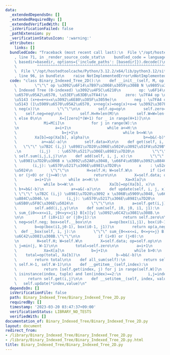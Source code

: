 ```yaml
---
data:
  _extendedDependsOn: []
  _extendedRequiredBy: []
  _extendedVerifiedWith: []
  _isVerificationFailed: false
  _pathExtension: py
  _verificationStatusIcon: ':warning:'
  attributes:
    links: []
  bundledCode: "Traceback (most recent call last):\n  File \"/opt/hostedtoolcache/Python/3.12.2/x64/lib/python3.12/site-packages/onlinejudge_verify/documentation/build.py\"\
    , line 71, in _render_source_code_stat\n    bundled_code = language.bundle(stat.path,\
    \ basedir=basedir, options={'include_paths': [basedir]}).decode()\n          \
    \         ^^^^^^^^^^^^^^^^^^^^^^^^^^^^^^^^^^^^^^^^^^^^^^^^^^^^^^^^^^^^^^^^^^^^^^^^^^^^^^^^^\n\
    \  File \"/opt/hostedtoolcache/Python/3.12.2/x64/lib/python3.12/site-packages/onlinejudge_verify/languages/python.py\"\
    , line 96, in bundle\n    raise NotImplementedError\nNotImplementedError\n"
  code: "class Binary_Indexed_Tree_2D():\n    def __init__(self, M, op, zero, neg):\n\
    \        \"\"\" op \u3092\u6F14\u7B97\u3068\u3059\u308B N \u9805\u306E Binary\
    \ Indexed Tree (0-indexed) \u3092\u4F5C\u6210\n        op: \u6F14\u7B97 (2\u5909\
    \u6570\u95A2\u6570, \u53EF\u63DB\u7FA4)\n        zero: \u7FA4 op \u306E\u5358\u4F4D\
    \u5143 (x+e=e+x=x\u3092\u6E80\u305F\u3059e)\n        neg : \u7FA4 op \u306E\u9006\
    \u5143 (1\u5909\u6570\u95A2\u6570, x+neg(x)=neg(x)+x=e \u3092\u307F\u305F\u3059\
    \ neg(x))\n        \"\"\"\n\n        self.op=op\n        self.zero=zero\n    \
    \    self.neg=neg\n\n        self.H=H=len(M)\n        self.W=W=len(M[0]) if self.H\
    \ else 0\n\n        X=[[zero]*(W+1) for _ in range(H+1)]\n\n        for i in range(H):\n\
    \            Mi=M[i]\n            for j in range(W):\n                alpha=Mi[j]\n\
    \n                a=i+1\n                while a<=H:\n                    Xa=X[a]\n\
    \                    b=j+1\n                    while b<=W:\n                \
    \        Xa[b]=op(Xa[b], alpha)\n                        b+=b&(-b)\n         \
    \           a+=a&(-a)\n        self.data=X\n\n    def get(self, i, j):\n     \
    \   \"\"\" \u7B2C (i,j) \u8981\u7D20\u306E\u5024\u3092\u51FA\u529B\u3059\u308B\
    .\n        (i,j)   : \u6570\u5217\u306E\u8981\u7D20\n        \"\"\"\n        return\
    \ self.sum(i,j,i,j)\n\n    def add(self, i, j, x):\n        \"\"\" \u7B2C (i,j)\
    \ \u8981\u7D20\u306B x \u3092\u52A0\u3048, \u66F4\u65B0\u3092\u884C\u3046.\n \
    \       (i,j): \u6570\u5217\u306E\u8981\u7D20\n        x    : \u52A0\u3048\u308B\
    \u5024\n        \"\"\"\n        H=self.H; W=self.W\n        if (i<0) or (i>=H)\
    \ or (j<0) or (j>=W):\n            return\n\n        X=self.data; op=self.op\n\
    \        a=i+1\n        while a<=H:\n            Xa=X[a]\n            b=j+1\n\
    \            while b<=W:\n                Xa[b]=op(Xa[b], x)\n               \
    \ b+=b&(-b)\n            a+=a&(-a)\n\n    def update(self, i, j, x):\n       \
    \ \"\"\" \u7B2C (i,j) \u8981\u7D20\u3092 x \u306B\u5909\u3048, \u66F4\u65B0\u3092\
    \u884C\u3046.\n        (i,j): \u6570\u5217\u306E\u8981\u7D20\n        x: \u66F4\
    \u65B0\u5F8C\u306E\u5024\n        \"\"\"\n\n        a=self.get(i,j)\n        y=self.op(self.neg(a),x)\n\
    \        self.add(i,j,y)\n\n    def sum(self, i0, j0, i1, j1):\n        \"\"\"\
    \ sum_{i0<=x<=i1, j0<=y<=j1} B[x][y] \u3092\u6C42\u3081\u308B.\n        \"\"\"\
    \n\n        if (i0>i1) or (j0>j1):\n            return self.zero\n\n        op=self.op;\
    \ neg=self.neg; box=self.__box\n\n        a=op(box(i1,j1), box(i0-1, j0-1))\n\
    \        b=op(box(i1,j0-1), box(i0-1, j1))\n        return op(a,neg(b))\n\n  \
    \  def __box(self, i, j):\n        \"\"\" sum_{0<=x<=i, 0<=y<=j} B[x][y] \u3092\
    \u6C42\u3081\u308B.\"\"\"\n\n        if (i<0) or (j<0):\n            return self.zero\n\
    \n        H=self.H; W=self.W\n        X=self.data; op=self.op\n\n        i=min(i,H-1);\
    \ j=min(j, W-1)\n\n        total=self.zero\n\n        a=i+1\n        while a>0:\n\
    \            Xa=X[a]\n            b=j+1\n            while b>0:\n            \
    \    total=op(total, Xa[b])\n                b-=b&(-b)\n            a-=a&(-a)\n\
    \        return total\n\n    def all_sum(self):\n        return self.sum(0, 0,\
    \ self.H-1, self.W-1)\n\n    def __getitem__(self,index):\n        if isinstance(index,int):\n\
    \            return [self.get(index, j) for j in range(self.W)]\n        elif\
    \ isinstance(index, tuple) and len(index)==2:\n            i,j=index\n       \
    \     return self.get(i,j)\n\n    def __setitem__(self, index, value):\n     \
    \   self.update(*index,value)\n"
  dependsOn: []
  isVerificationFile: false
  path: Binary_Indexed_Tree/Binary_Indexed_Tree_2D.py
  requiredBy: []
  timestamp: '2023-03-20 03:47:37+09:00'
  verificationStatus: LIBRARY_NO_TESTS
  verifiedWith: []
documentation_of: Binary_Indexed_Tree/Binary_Indexed_Tree_2D.py
layout: document
redirect_from:
- /library/Binary_Indexed_Tree/Binary_Indexed_Tree_2D.py
- /library/Binary_Indexed_Tree/Binary_Indexed_Tree_2D.py.html
title: Binary_Indexed_Tree/Binary_Indexed_Tree_2D.py
---
```

